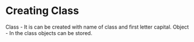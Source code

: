 # Creating Class
Class - It is can be created with name of class and first letter capital.
Object - In the class objects can be stored.
